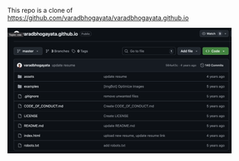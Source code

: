 This repo is a clone of
https://github.com/varadbhogayata/varadbhogayata.github.io

![Repo Screenshot](assets/repo-screenshot.png)